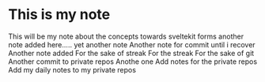 # This is my note
This will be my note about the concepts towards sveltekit forms
another note added here.....
yet another note
Another note for commit until i recover
Another note added
For the sake of streak
For the streak
For the sake of git
Another commit to private repos
Anothe one
Add notes for the private repos
Add my daily notes to my private repos

